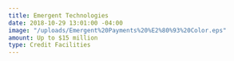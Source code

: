 ```yaml
---
title: Emergent Technologies
date: 2018-10-29 13:01:00 -04:00
image: "/uploads/Emergent%20Payments%20%E2%80%93%20Color.eps"
amount: Up to $15 million
type: Credit Facilities
---
```


